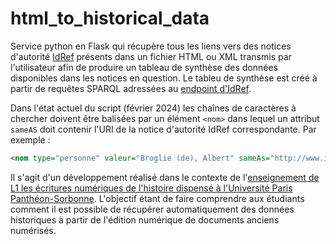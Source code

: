 # html_to_historical_data

Service python en Flask qui récupère tous les liens vers des notices d'autorité [IdRef](https://www.idref.fr/) présents dans un fichier HTML ou XML transmis par l'utilisateur afin de produire un tableau de synthèse des données disponibles dans les notices en question. Le tableu de synthèse est créé à partir de requêtes SPARQL adressées au [endpoint d'IdRef](https://data.idref.fr/sparql).

Dans l'état actuel du script (février 2024) les chaînes de caractères à chercher doivent être balisées par un élément `<nom>` dans lequel un attribut `sameAS` doit contenir l'URI de la notice d'autorité IdRef correspondante. Par exemple :

```xml
<nom type="personne" valeur="Broglie (de), Albert" sameAs="http://www.idref.fr/029795370/id">Broglie</nom>
```

Il s'agit d'un développement réalisé dans le contexte de l'[enseignement de L1 les écritures numériques de l'histoire dispensé à l'Université Paris Panthéon-Sorbonne](https://formations.pantheonsorbonne.fr/fr/catalogue-des-formations/licence-L/licence-histoire-KBTGNAF1/licence-histoire-KBTGZNNY/ue-methodologie-KBTH09K4/histoire-et-informatique-s2-KBT8GMRW.html). L'objectif étant de faire comprendre aux étudiants comment il est possible de récupérer automatiquement des données historiques à partir de l'édition numérique de documents anciens numérisés.
